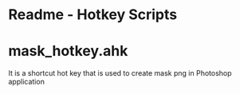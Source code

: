 # Readme - Hotkey Scripts

# mask_hotkey.ahk

It is a shortcut hot key that is used to create mask png in Photoshop application
